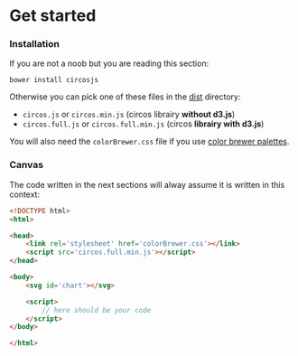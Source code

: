 # Get started

### Installation

If you are not a noob but you are reading this section:

```
bower install circosjs
```

Otherwise you can pick one of these files in the
[dist](https://github.com/nicgirault/circosJS/tree/master/dist) directory:
* `circos.js` or `circos.min.js` (circos librairy **without d3.js**)
* `circos.full.js` or `circos.full.min.js` (circos **librairy with d3.js**)

You will also need the `colorBrewer.css` file if you use [color brewer palettes](http://colorbrewer2.org/).


### Canvas

The code written in the next sections will alway assume it is written in this context:

```html
<!DOCTYPE html>
<html>

<head>
    <link rel='stylesheet' href='colorBrewer.css'></link>
    <script src='circos.full.min.js'></script>
</head>

<body>
    <svg id='chart'></svg>

    <script>
        // here should be your code
    </script>
</body>

</html>

```
